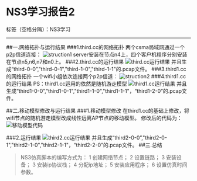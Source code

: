 ﻿# NS3学习报告2

标签（空格分隔）：NS3学习

---

##一.网络拓扑与运行结果
###1.third.cc的网络拓扑
    两个csma局域网通过一个p2p信道连接：
![struction1](http://ww2.sinaimg.cn/mw690/9fae6ceagw1f50gptm9z1j20hg05tmxq.jpg)
server安装在节点n4上，四个客户机程序分别安装在节点n5,n6,n7和n0上。
###2.third.cc的运行结果
![third.cc运行结果](http://ww4.sinaimg.cn/mw690/9fae6ceagw1f4wxbytt3mj20k00c2jzv.jpg)
并且生成“third-0-0”,"third-0-1","third-1-0","third-1-1"的.pcap文件。
###3.third1.cc的网络拓扑
    一个wifi小组依次连接两个p2p信道：
![struction2](http://ww1.sinaimg.cn/mw690/9fae6ceagw1f50gpsztmwj20dx052gm2.jpg)
###4.third1.cc的运行结果
PS：third1.cc运用的依然是随机游走模型
![third1.cc运行结果](http://ww1.sinaimg.cn/mw690/9fae6ceagw1f4wxby6jlsj20k70b2n50.jpg)
并且生成“third1-0-0”,"third1-0-1","third1-1-0","third1-1-1"，“third1-2-0”的.pcap文件。

##二.移动模型修改与运行结果
###1.移动模型修改
    在third1.cc的基础上修改，将wifi节点的随机游走模型改成线性远离AP节点的移动模型。
修改后的代码为：
![移动模型代码](http://ww1.sinaimg.cn/mw690/9fae6ceagw1f50g6wjbovj20jq06xacx.jpg)

###2.运行结果
![third2.cc运行结果](http://ww2.sinaimg.cn/mw690/9fae6ceagw1f50g0zcc2nj20k00b1ahs.jpg)
并且生成“third2-0-0”,"third2-0-1","third2-1-0","third2-1-1"，“third2-2-0”的.pcap文件。
##三.总结
>    NS3仿真脚本的编写方式为：
>     1 创建网络节点；
>    2 设置链路；
>    3 安装设备；
>     3 安装ip协议栈；
>    4 分配ip地址；
>    5 安装应用程序；
>    6 设置仿真时间参数。
    

　　　　　　　　    　　　　　　　　 










